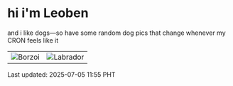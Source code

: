 # hi i'm Leoben

and i like dogs—so have some random dog pics that change whenever my CRON feels like it

|  |  |
|--------|----------|
| ![Borzoi](https://random-dog-vercel.vercel.app/api/random-borzoi?v=1751687757) | ![Labrador](https://random-dog-vercel.vercel.app/api/random-labrador?v=1751687757) |

Last updated: 2025-07-05 11:55 PHT
